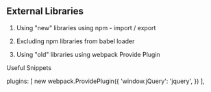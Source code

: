 ## External Libraries

1. Using "new" libraries using npm - import / export

2. Excluding npm libraries from babel loader

3. Using "old" libraries using webpack Provide Plugin




















Useful Snippets

  plugins: [
    new webpack.ProvidePlugin({
      'window.jQuery': 'jquery',
    })
  ],

